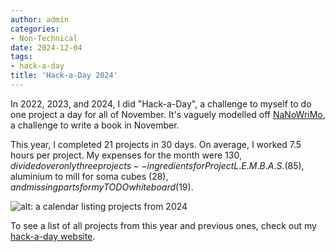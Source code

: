 ```yaml
---
author: admin
categories:
- Non-Technical
date: 2024-12-04
tags:
- hack-a-day
title: 'Hack-a-Day 2024'
---
```

In 2022, 2023, and 2024, I did "Hack-a-Day", a challenge to myself to do one project a day for all of November. It's vaguely modelled off [NaNoWriMo](https://nanowrimo.org/), a challenge to write a book in November.

This year, I completed 21 projects in 30 days. On average, I worked 7.5 hours per project. My expenses for the month were $130, divided over only three projects--ingredients for Project L.E.M.B.A.S. ($85), aluminium to mill for soma cubes ($28), and missing parts for my TODO whiteboard ($19).

![alt: a calendar listing projects from 2024](hackaday-calendar-2024.jpg)

To see a list of all projects from this year and previous ones, check out my [hack-a-day website](https://za3k.com/hackaday).
